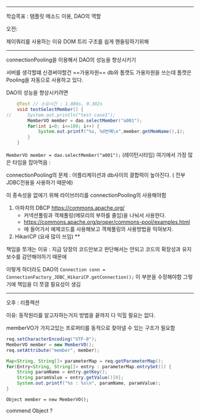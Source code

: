 <hr>

학습목표 :  탬플릿 메소드 이용, DAO의 역할


오전:

제이쿼리를 사용하는 이유
DOM 트리 구조를 쉽게 핸들링하기위해



<hr>


connectionPooling을 이용해서 DAO의 성능을 향상시키기

서버를 생각할떄 신경써야할건 ==가용자원==
db와 톰캣도 가용자원을 쓰는데
톰캣은 Pooling을 자동으로 사용하고 있다.

DAO의 성능을 향상시키려면 


```java
	@Test // 소요시간 : 1.086s, 0.302s
	void testSelectMember() {
//		System.out.println("test case1");
		MemberVO member = dao.selectMember("a001");
		for(int i=0; i<=100; i++) {
			System.out.printf("%s, %d번째\n",member.getMemName(),i);
		}
	}
```

`MemberVO member = dao.selectMember("a001");` (레이턴시타임)
여기에서 가장 많은 타임을 잡아먹음
: 

connectionPooling의 문제
: 어플리케이션과 db사이의 결합력이 높아진다. ( 전부 JDBC전용을 사용하기 때문에)

이 종속성을 없에기 위해 라이브러리를 connectionPooling의 사용해야함
1. 아파치의 DBCP https://commons.apache.org/
	- 커넥션풀링과 객체풀링(메모리의 부하를 줄임)을 나눠서 사용한다.
	- https://commons.apache.org/proper/commons-pool/examples.html
	- 에 들어가서 예제코드를 사용해보고 객체풀링의 사용방법을 익혀보자.
1. HikariCP (요새 많이 쓰임) **


책임을 쪼개는 이유
: 지금 당장의 코드만보고 판단해서는 안되고 코드의 확장성과 유지보수를 감안해야하기 때문에

이렇게 하더라도 DAO의
`Connection conn = ConnectionFactory_JDBC_HikariCP.getConnection();`
이 부분을 수정해야함
그렇기에 책임을 더 쪼갤 필요성이 생김



<hr>


오후 :  리플렉션

이유: 동작원리를 알고자하는거지 방법을 끝까지 다 익힐 필요는 없다.

memberVO가 가지고있는 프로퍼티를 동적으로 찾아낼 수 있는 구조가 필요함

```java
req.setCharacterEncoding("UTF-8");
MemberVO member = new MemberVO();
req.setAttribute("member", member);

Map<String, String[]> parameterMap = req.getParameterMap();
for(Entry<String, String[]> entry : parameterMap.entrySet()) {
	String paramName = entry.getKey();
	String paramValue = entry.getValue()[0];
	System.out.printf("%s : %s\n", paramName, paramValue);
}
```

`Object member = new MemberVO();`


commend Object ?







